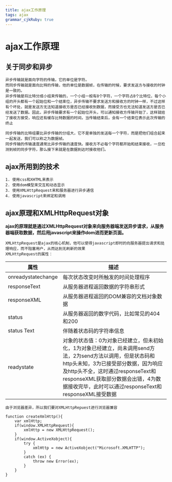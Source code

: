 ```yaml
---
title: ajax工作原理
tags: ajax
grammar_cjkRuby: true
---
```


# ajax工作原理
<!-- more -->

## 关于同步和异步

	异步传输就是面向字符的传输，它的单位是字符。
	而同步传输就是面向比特的传输，他的单位是数据帧，在传输的时候，要求发送方与接收的时钟是一致的。
	异步传输是将比特分成小组来传输的，一个小组一般有8个字符，一个字符占8个比特位，每个小组的开头都有一个起始位和一个结束位，异步传输不要求发送方和接收方的时钟一样，不过这样有个坏处，就是发送方无法知道接收方是否已经接收到数据，而接受方也无法知道发送方是否已经发送了数据。因此，异步传输要求有一个起始位开头，可以通知接收方传输开始了，这样就给了接收方接受，响应还有缓存比特数据的时间，当传输结束后，会有一个结束位表示此次传输的终止
	
	同步传输的比特组要比异步传输的分组大，它不是单独的发送每一个字符，而是把他们组合起来一起发送，我们可以称之为数据帧。
	同步传输的传输速度通常比异步传输的速度快。接收方不必每个字符都开始和结束接收，一旦检测到帧的同步字符，那么接下来就是在数据到达时接收他们。
	
## ajax所用到的技术
	1. 使用css和XHTML来表示
	2. 使用dom模型来交互和动态显示
	3. 使用XMLHttpRequest来和服务器进行异步通信
	4. 使用javascript来绑定和调用
	
## ajax原理和XMLHttpRequest对象

**ajax的原理就是通过XMLHttpRequest对象来向服务器端发送异步请求，从服务器端获取数据，然后用javascript来操作dom进而更新页面。**

	XMLHttpRequest是ajax的核心机制，他可以使得javascript即时的向服务器提出请求和处理响应，而不阻塞用户，从而达到无刷新的效果
	XMLHttpRequest的属性：
	

|   属性  |  描述   |
| --- | --- |
|  onreadystatechange   |  每次状态改变时所触发的时间处理程序   |
|  responseText   |  从服务器进程返回数据的字符串形式   |
|  responseXML   |  从服务器进程返回的DOM兼容的文档对象数据   |
|   status  |  从服务器返回的数字代码，比如常见的404和200   |
|  status Text   |  伴随着状态码的字符串信息   |
|  readystate    |  对象的状态值：0为对象已经建立，但未初始化，1为对象已经建立，尚未调用send方法，2为send方法以调用，但是状态码和http头未知，3为已接受部分数据，因为响应及http头不全，这时通过responseText和responseXML获取部分数据会出错，4为数据接收完毕，此时可以通过responseText和responseXML接受数据  |

	由于浏览器差异，所以我们要对XMLHttpRepuest进行浏览器兼容
```
function createXmlHttp(){
	var xmlHttp;
	if(window.XMLHttpRequest){
		xmlHttp = new XMLHttpRequest(); 
	}
	if(window.ActiveXobject){
		try {
			xmlHttp = new ActiveXobject("Microsoft.XMLHTTP");
		}
		catch (ex) {
			throw new Error(ex);
		}
	}
}



```



